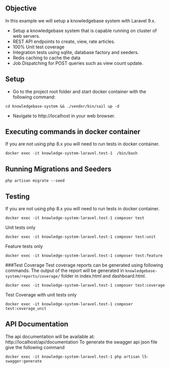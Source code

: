 
## Objective
In this example we will setup a knowledgebase system with Laravel 9.x.
- Setup a knowledgebase system that is capable running on cluster of web servers.
- REST API endpoints to create, view, rate articles.
- 100% Unit test coverage
- Integration tests using sqlite, database factory and seeders.
- Redis caching to cache the data
- Job Dispatching for POST queries such as view count update.

## Setup
- Go to the project root folder and start docker container with the following command:

```
cd knowledgebase-system && ./vendor/bin/sail up -d
```
- Navigate to http://localhost in your web browser.



## Executing commands in docker container
If you are not using php 8.x you will need to run tests in docker container.
```
docker exec -it knowledge-system-laravel.test-1  /bin/bash
```

## Running Migrations and Seeders
```
php artisan migrate --seed
```

## Testing
If you are not using php 8.x you will need to run tests in docker container.
```
docker exec -it knowledge-system-laravel.test-1 composer test
```
Unit tests only
```
docker exec -it knowledge-system-laravel.test-1 composer test:unit
```

Feature tests only
```
docker exec -it knowledge-system-laravel.test-1 composer test:feature
```

###Test Coverage 
Test coverage reports can be generated using following commands. The output of the report
will be generated in `knowledgebase-system/reports/coverage/` folder in index.html and dashboard.html.
```
docker exec -it knowledge-system-laravel.test-1 composer test:coverage
```

Test Coverage with unit tests only
```
docker exec -it knowledge-system-laravel.test-1 composer test:coverage_unit
```

## API Documentation
The api documentation will be available at: http://localhost/api/documentation
To generate the swagger api json file give the following command 
```
docker exec -it knowledge-system-laravel.test-1 php artisan l5-swagger:generate 
```
